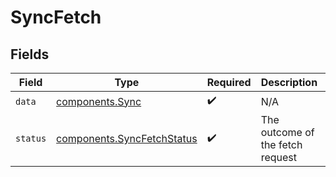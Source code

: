 # SyncFetch


## Fields

| Field                                                                | Type                                                                 | Required                                                             | Description                                                          | Example                                                              |
| -------------------------------------------------------------------- | -------------------------------------------------------------------- | -------------------------------------------------------------------- | -------------------------------------------------------------------- | -------------------------------------------------------------------- |
| `data`                                                               | [components.Sync](../../models/shared/sync.md)                       | :heavy_check_mark:                                                   | N/A                                                                  |                                                                      |
| `status`                                                             | [components.SyncFetchStatus](../../models/shared/syncfetchstatus.md) | :heavy_check_mark:                                                   | The outcome of the fetch request                                     | success                                                              |